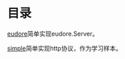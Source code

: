 # 目录

[eudore][eudore]简单实现eudore.Server。

[simple][simple]简单实现http协议，作为学习样本。

[eudore]: eudore

[simple]: simple